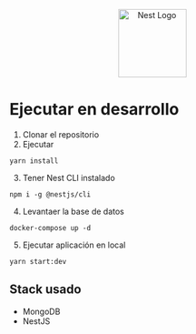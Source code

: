 <p align="center">
  <a href="http://nestjs.com/" target="blank"><img src="https://nestjs.com/img/logo-small.svg" width="120" alt="Nest Logo" /></a>
</p>

# Ejecutar en desarrollo

1. Clonar el repositorio
2. Ejecutar

```
yarn install
```
3. Tener Nest CLI instalado
```
npm i -g @nestjs/cli
```
4. Levantaer la base de datos
```
docker-compose up -d
```
5. Ejecutar aplicación en local
```
yarn start:dev
```

## Stack usado
* MongoDB
* NestJS
